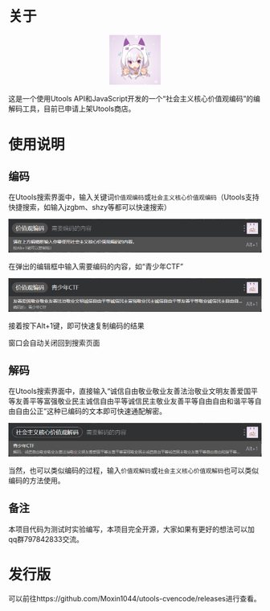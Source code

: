 # 关于

<center><img src="./img/logo.png" style="zoom:10%;" /></center>

这是一个使用Utools API和JavaScript开发的一个“社会主义核心价值观编码”的编解码工具，目前已申请上架Utools商店。

# 使用说明

## 编码

在Utools搜索界面中，输入关键词`价值观编码`或`社会主义核心价值观编码`（Utools支持快捷搜索，如输入jzgbm、shzy等都可以快速搜索）

![](./img/image-20230224195621200.png)

在弹出的编辑框中输入需要编码的内容，如“青少年CTF”

![](./img/image-20230224195651266.png)

接着按下Alt+1键，即可快速复制编码的结果

窗口会自动关闭回到搜索页面

## 解码

在Utools搜索界面中，直接输入“诚信自由敬业敬业友善法治敬业文明友善爱国平等友善平等富强敬业民主诚信自由平等诚信民主敬业友善平等自由自由和谐平等自由自由公正”这种已编码的文本即可快速通配解密。

![](./img/image-20230224195924763.png)

当然，也可以类似编码的过程，输入`价值观解码`或`社会主义核心价值观解码`也可以类似编码的方法使用。

## 备注

本项目代码为测试时实验编写，本项目完全开源，大家如果有更好的想法可以加qq群797842833交流。

# 发行版

可以前往https://github.com/Moxin1044/utools-cvencode/releases进行查看。